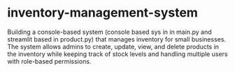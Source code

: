 # inventory-management-system
Building a console-based system (console based sys in in main.py and streamlit based in product.py) that manages inventory for small businesses. The system allows admins to create, update, view, and delete products in the inventory while keeping track of stock levels and handling multiple users with role-based permissions.
